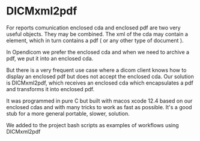 # DICMxml2pdf

For reports comunication enclosed cda and enclosed pdf are two very useful objects. They may be combined. The xml of the cda may contain a <nonXMLBody> element, which in turn contains a pdf ( or any other type of document ).

In Opendicom we prefer the enclosed cda and when we need to archive a pdf, we put it into an enclosed cda.

But there is a very frequent use case where a dicom client knows how to display an enclosed pdf but does not accept the enclosed cda. Our solution is DICMxml2pdf, which receives an enclosed cda which encapsulates a pdf and transforms it into enclosed pdf.

It was programmed in pure C but built with macos xcode 12.4 based on our enclosed cdas and with many tricks to work as fast as possible. It's a good stub for a more general portable, slower, solution.

We added to the project bash scripts  as examples of workflows using DICMxml2pdf
